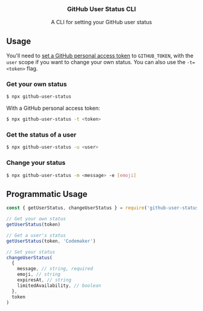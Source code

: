<h3 align="center">GitHub User Status CLI</h3>
<p align="center">A CLI for setting your GitHub user status<p>

## Usage

You'll need to [set a GitHub personal access token](https://help.github.com/en/articles/creating-a-personal-access-token-for-the-command-line) to `GITHUB_TOKEN`, with the `user` scope if you want to change your own status. You can also use the `-t=<token>` flag.

### Get your own status

```sh
$ npx github-user-status
```

With a GitHub personal access token:

```sh
$ npx github-user-status -t <token>
```

### Get the status of a user

```sh
$ npx github-user-status -u <user>
```

### Change your status

```sh
$ npx github-user-status -m <message> -e [emoji]
```

## Programmatic Usage

```js
const { getUserStatus, changeUserStatus } = require('github-user-status')

// Get your own status
getUserStatus(token)

// Get a user's status
getUserStatus(token, 'Codemaker')

// Set your status
changeUserStatus(
  {
    message, // string, required
    emoji, // string
    expiresAt, // string
    limitedAvailability, // boolean
  },
  token
)
```
